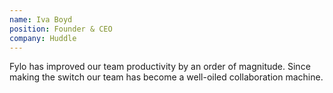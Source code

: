 ```yaml
---
name: Iva Boyd
position: Founder & CEO
company: Huddle
---
```


Fylo has improved our team productivity by an order of magnitude.
Since making the switch our team has become a well-oiled collaboration
machine.
